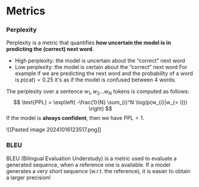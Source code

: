 # Metrics

### Perplexity

Perplexity is a metric that quantifies **how uncertain the model is in predicting the (correct) next word**.
- High perplexity: the model is uncertain about the “correct” next word
- Low perplexity: the model is certain about the “correct” next word
For example if we are predicting the next word and the probability of a word is $p(\text{cat})=0.25$ it's as if the model is confused between 4 words.

The perplexity over a sentence $w_{1},w_{2}\dots w_{N}$ tokens is computed as follows:
$$
\text{PPL} = \exp\left( -\frac{1}{N} \sum_{i}^N \log(p(w_{i}|w_{< i})) \right)
$$
If the model is **always confident**, then we have $\text{PPL}=1$.

![[Pasted image 20241016123517.png]]

### BLEU

BLEU (Bilingual Evaluation Understudy) is a metric used to evaluate a generated sequence, when a reference one is available.
If a model generates a very short sequence (w.r.t. the reference), it is easier to obtain a larger precision!